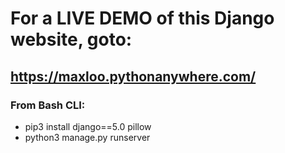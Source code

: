 # For a LIVE DEMO of this Django website, goto:
## https://maxloo.pythonanywhere.com/
### From Bash CLI:
- pip3 install django==5.0 pillow
- python3 manage.py runserver
